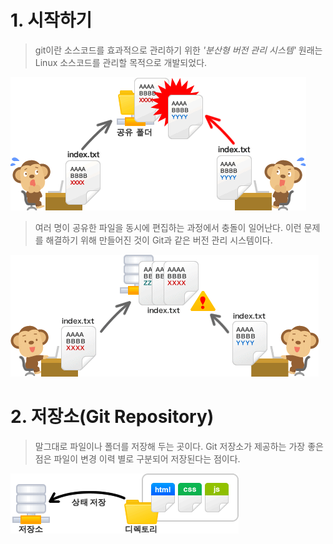# 1. 시작하기  
> git이란 소스코드를 효과적으로 관리하기 위한 *'분산형 버전 관리 시스템'*
> 원래는 Linux 소스코드를 관리할 목적으로 개발되었다.

![capture_intro1_1_2](../img/capture_intro1_1_2.png)

> 여러 명이 공유한 파일을 동시에 편집하는 과정에서 충돌이 일어난다.
이런 문제를 해결하기 위해 만들어진 것이 Git과 같은 버전 관리 시스템이다.

![capture_intro1_1_3](../img/capture_intro1_1_3.png)

# 2. 저장소(Git Repository)
> 말그대로 파일이나 폴더를 저장해 두는 곳이다. Git 저장소가 제공하는 가장 좋은 점은
파일이 변경 이력 별로 구분되어 저장된다는 점이다.  

![capture_intro1_2_1](../img/capture_intro1_2_1.png)

